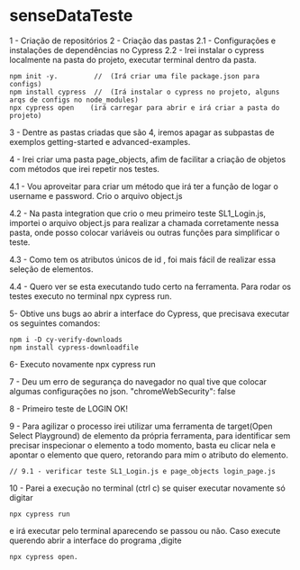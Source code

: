 # senseDataTeste

1 - Criação de repositórios
2 - Criação das pastas
  2.1 - Configurações e instalações de dependências no Cypress
    2.2 - Irei instalar o cypress localmente na pasta do projeto, executar terminal dentro da pasta.

    npm init -y.         //  (Irá criar uma file package.json para configs)
    npm install cypress  //  (Irá instalar o cypress no projeto, alguns arqs de configs no node_modules)
    npx cypress open    (irá carregar para abrir e irá criar a pasta do projeto)

3 - Dentre as pastas criadas que são 4, iremos apagar as subpastas de exemplos getting-started e advanced-examples.

4 - Irei criar uma pasta page_objects, afim de facilitar a criação de objetos com métodos que irei repetir nos testes.
   
   4.1 - Vou aproveitar para criar um método que irá ter a função de logar o username e password. Crio o arquivo object.js
   
   4.2 - Na pasta integration que crio o meu primeiro teste SL1_Login.js, importei o arquivo object.js para realizar a chamada corretamente nessa pasta, onde posso colocar variáveis ou outras funções para simplificar o teste.
   
   4.3 - Como tem os atributos únicos de id , foi mais fácil de realizar essa seleção de elementos.
   
   4.4 - Quero ver se esta executando tudo certo na ferramenta. Para rodar os testes executo no terminal npx cypress run.

5- Obtive uns bugs ao abrir a interface do Cypress, que precisava executar os seguintes comandos:

    npm i -D cy-verify-downloads    
    npm install cypress-downloadfile

6- Executo novamente npx cypress run

7 - Deu um erro de segurança do navegador no qual tive que colocar algumas configurações no json. "chromeWebSecurity": false

8 - Primeiro teste de LOGIN OK!

9 - Para agilizar o processo irei utilizar uma ferramenta de target(Open Select Playground) de elemento da própria ferramenta, para identificar sem precisar inspecionar o elemento a todo momento, basta eu clicar nela e apontar o elemento que quero, retorando para mim o atributo do elemento.

    // 9.1 - verificar teste SL1_Login.js e page_objects login_page.js

10 - Parei a execução no terminal (ctrl c) se quiser executar novamente só digitar 

    npx cypress run 

e irá executar pelo terminal aparecendo se passou ou não. Caso execute querendo abrir a interface do programa ,digite 

    npx cypress open.

